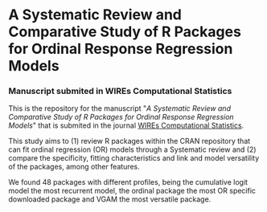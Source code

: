 # A Systematic Review and Comparative Study of R Packages for Ordinal Response Regression Models

### Manuscript submited in WIREs Computational Statistics

This is the repository for the manuscript "*A Systematic Review and Comparative Study of R Packages for Ordinal Response Regression Models*" that is submited in the journal [WIREs Computational Statistics](https://wires.onlinelibrary.wiley.com/journal/19390068).

This study aims to (1) review R packages within the CRAN repository that can fit ordinal regression (OR) models through a Systematic review and (2) compare the specificity, fitting characteristics and link and model versatility of the packages, among other features.

We found 48 packages with different profiles, being the cumulative logit model the most recurrent model, the ordinal package the most OR specific downloaded package and VGAM the most versatile package.
